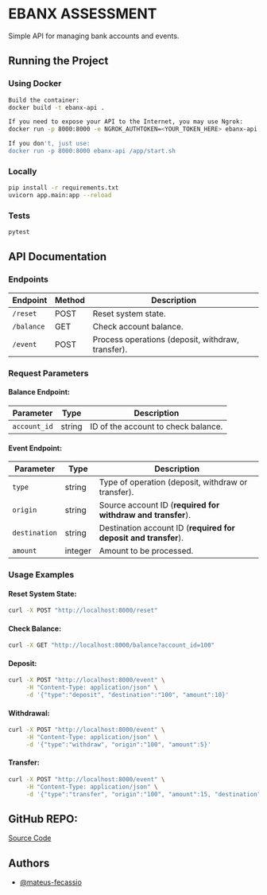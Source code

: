 # EBANX ASSESSMENT
Simple API for managing bank accounts and events.

## Running the Project

### Using Docker
```bash
Build the container:
docker build -t ebanx-api .

If you need to expose your API to the Internet, you may use Ngrok:
docker run -p 8000:8000 -e NGROK_AUTHTOKEN=<YOUR_TOKEN_HERE> ebanx-api /app/start.sh

If you don't, just use:
docker run -p 8000:8000 ebanx-api /app/start.sh
```

### Locally
```bash
pip install -r requirements.txt
uvicorn app.main:app --reload
```

### Tests
```bash
pytest
``` 

## API Documentation

### Endpoints

| Endpoint | Method | Description |
|----------|--------|-------------|
| `/reset` | POST | Reset system state. |
| `/balance` | GET | Check account balance. |
| `/event` | POST | Process operations (deposit, withdraw, transfer). |


### Request Parameters

#### Balance Endpoint:
| Parameter | Type | Description |
|-----------|------|-------------|
| `account_id` | string | ID of the account to check balance. |

#### Event Endpoint:
| Parameter | Type | Description |
|-----------|------|-------------|
| `type` | string | Type of operation (deposit, withdraw or transfer). |
| `origin` | string | Source account ID (**required for withdraw and transfer**). |
| `destination` | string | Destination account ID (**required for deposit and transfer**). |
| `amount` | integer | Amount to be processed. |

### Usage Examples

#### Reset System State:
```bash
curl -X POST "http://localhost:8000/reset"
```

#### Check Balance:
```bash
curl -X GET "http://localhost:8000/balance?account_id=100"
```

#### Deposit:
```bash
curl -X POST "http://localhost:8000/event" \
     -H "Content-Type: application/json" \
     -d '{"type":"deposit", "destination":"100", "amount":10}'
```

#### Withdrawal:
```bash
curl -X POST "http://localhost:8000/event" \
     -H "Content-Type: application/json" \
     -d '{"type":"withdraw", "origin":"100", "amount":5}'
```

#### Transfer:
```bash
curl -X POST "http://localhost:8000/event" \
     -H "Content-Type: application/json" \
     -d '{"type":"transfer", "origin":"100", "amount":15, "destination":"300"}'
```


## GitHub REPO:
[Source Code](https://github.com/mateus-fecassio/ebanx_assessment)

## Authors
- [@mateus-fecassio](https://github.com/mateus-fecassio)